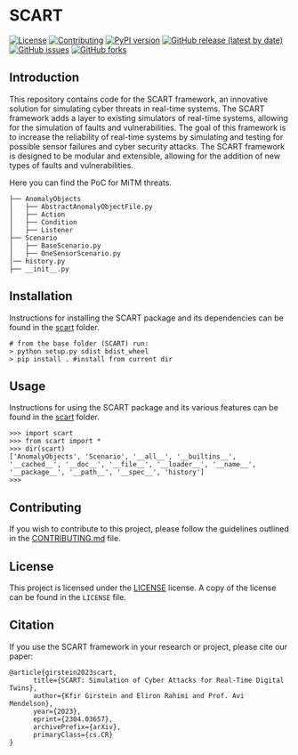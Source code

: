 # SCART

[![License](https://img.shields.io/badge/License-Apache_2.0-blue.svg)](https://opensource.org/licenses/Apache-2.0)
[![Contributing](https://img.shields.io/badge/contributions-welcome-brightgreen.svg?style=flat)](CONTRIBUTING.md)
[![PyPI version](https://img.shields.io/pypi/v/scart.svg)](https://pypi.org/project/scart/)
[![GitHub release (latest by date)](https://img.shields.io/github/v/release/kfirgirstein/SCART)](https://github.com/kfirgirstein/SCART/releases)
[![GitHub issues](https://img.shields.io/github/issues/kfirgirstein/SCART.svg)](https://github.com/kfirgirstein/SCART/issues)
[![GitHub forks](https://img.shields.io/github/forks/kfirgirstein/SCART.svg)](https://github.com/kfirgirstein/SCART/network/members)

## Introduction
This repository contains code for the SCART framework, an innovative solution for simulating cyber threats in real-time systems. The SCART framework adds a layer to existing simulators of real-time systems, allowing for the simulation of faults and vulnerabilities. The goal of this framework is to increase the reliability of real-time systems by simulating and testing for possible sensor failures and cyber security attacks. The SCART framework is designed to be modular and extensible, allowing for the addition of new types of faults and vulnerabilities.

Here you can find the PoC for MiTM threats.
```
├── AnomalyObjects
│   ├── AbstractAnomalyObjectFile.py
│   ├── Action
│   ├── Condition
│   ├── Listener
├── Scenario
│   ├── BaseScenario.py
│   ├── OneSensorScenario.py
│── history.py
├── __init__.py
```

## Installation

Instructions for installing the SCART package and its dependencies can be found in the [scart](scart/README.md) folder.

```
# from the base folder (SCART) run:
> python setup.py sdist bdist_wheel
> pip install . #install from current dir
```

## Usage

Instructions for using the SCART package and its various features can be found in the [scart](scart/README.md) folder.

```
>>> import scart
>>> from scart import *
>>> dir(scart)
['AnomalyObjects', 'Scenario', '__all__', '__builtins__', '__cached__', '__doc__', '__file__', '__loader__', '__name__', '__package__', '__path__', '__spec__', 'history']
>>> 
```
## Contributing

If you wish to contribute to this project, please follow the guidelines outlined in the [CONTRIBUTING.md](CONTRIBUTING.md) file.


## License

This project is licensed under the [LICENSE](LICENSE) license. A copy of the license can be found in the `LICENSE` file.

## Citation
If you use the SCART framework in your research or project, please cite our paper:

```
@article{girstein2023scart,
      title={SCART: Simulation of Cyber Attacks for Real-Time Digital Twins}, 
      author={Kfir Girstein and Eliron Rahimi and Prof. Avi Mendelson},
      year={2023},
      eprint={2304.03657},
      archivePrefix={arXiv},
      primaryClass={cs.CR}
}

```